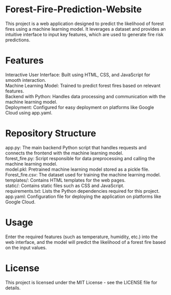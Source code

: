 # Forest-Fire-Prediction-Website

This project is a web application designed to predict the likelihood of forest fires using a machine learning model. It leverages a dataset and provides an intuitive interface to input key features, which are used to generate fire risk predictions.


# Features
Interactive User Interface: Built using HTML, CSS, and JavaScript for smooth interaction.<br>
Machine Learning Model: Trained to predict forest fires based on relevant features.<br>
Backend with Python: Handles data processing and communication with the machine learning model.<br>
Deployment: Configured for easy deployment on platforms like Google Cloud using app.yaml.<br>

# Repository Structure
app.py: The main backend Python script that handles requests and connects the frontend with the machine learning model.<br>
forest_fire.py: Script responsible for data preprocessing and calling the machine learning model.<br>
model.pkl: Pretrained machine learning model stored as a pickle file.<br>
Forest_fire.csv: The dataset used for training the machine learning model.<br>
templates/: Contains HTML templates for the web pages.<br>
static/: Contains static files such as CSS and JavaScript.<br>
requirements.txt: Lists the Python dependencies required for this project.<br>
app.yaml: Configuration file for deploying the application on platforms like Google Cloud.<br>

# Usage
Enter the required features (such as temperature, humidity, etc.) into the web interface, and the model will predict the likelihood of a forest fire based on the input values.

# License
This project is licensed under the MIT License - see the LICENSE file for details.
